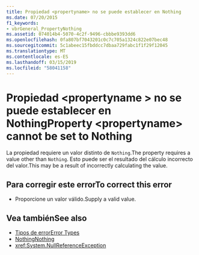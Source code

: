 ```yaml
---
title: Propiedad <propertyname> no se puede establecer en Nothing
ms.date: 07/20/2015
f1_keywords:
- vbrGeneral_PropertyNothing
ms.assetid: 074014b4-5070-4c2f-9496-cbbbe9393dd6
ms.openlocfilehash: 0fa807bf7043201c0c7c705a1324c822e07bec48
ms.sourcegitcommit: 5c1abeec15fbddcc7dbaa729fabc1f1f29f12045
ms.translationtype: MT
ms.contentlocale: es-ES
ms.lasthandoff: 03/15/2019
ms.locfileid: "58041158"
---
```

# <a name="property-propertyname-cannot-be-set-to-nothing"></a><span data-ttu-id="1044c-102">Propiedad \<propertyname > no se puede establecer en Nothing</span><span class="sxs-lookup"><span data-stu-id="1044c-102">Property \<propertyname> cannot be set to Nothing</span></span>
<span data-ttu-id="1044c-103">La propiedad requiere un valor distinto de `Nothing`.</span><span class="sxs-lookup"><span data-stu-id="1044c-103">The property requires a value other than `Nothing`.</span></span> <span data-ttu-id="1044c-104">Esto puede ser el resultado del cálculo incorrecto del valor.</span><span class="sxs-lookup"><span data-stu-id="1044c-104">This may be a result of incorrectly calculating the value.</span></span>  
  
## <a name="to-correct-this-error"></a><span data-ttu-id="1044c-105">Para corregir este error</span><span class="sxs-lookup"><span data-stu-id="1044c-105">To correct this error</span></span>  
  
-   <span data-ttu-id="1044c-106">Proporcione un valor válido.</span><span class="sxs-lookup"><span data-stu-id="1044c-106">Supply a valid value.</span></span>  
  
## <a name="see-also"></a><span data-ttu-id="1044c-107">Vea también</span><span class="sxs-lookup"><span data-stu-id="1044c-107">See also</span></span>

- [<span data-ttu-id="1044c-108">Tipos de error</span><span class="sxs-lookup"><span data-stu-id="1044c-108">Error Types</span></span>](../../visual-basic/programming-guide/language-features/error-types.md)
- [<span data-ttu-id="1044c-109">Nothing</span><span class="sxs-lookup"><span data-stu-id="1044c-109">Nothing</span></span>](../../visual-basic/language-reference/nothing.md)
- <xref:System.NullReferenceException>

